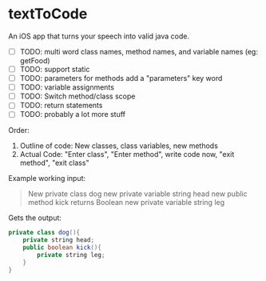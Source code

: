 # textToCode
An iOS app that turns your speech into valid java code. 

- [ ] TODO: multi word class names, method names, and variable names (eg: getFood)
- [ ] TODO: support static
- [ ] TODO: parameters for methods add a "parameters" key word
- [ ] TODO: variable assignments
- [ ] TODO: Switch method/class scope
- [ ] TODO: return statements
- [ ] TODO: probably a lot more stuff

Order: 
1. Outline of code: New classes, class variables, new methods 
2. Actual Code: "Enter class", "Enter method", write code now, "exit method", "exit class"

Example working input: 
>New private class dog new private variable string head new public method kick returns Boolean new private variable string leg

Gets the output: 
```java
private class dog(){
    private string head;
    public boolean kick(){
        private string leg;
    }
}
```
